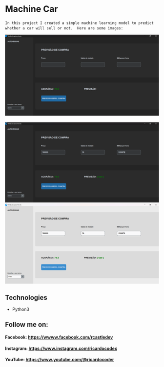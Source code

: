 # __Machine Car__

``
In this project I created a simple machine learning model to predict whether a car will sell or not. 
Here are some images:
``

![01](assets/02.png)
![02](assets/01.png)
![03](assets/03.png)

## **Technologies**
- Python3

## **Follow me on:**
#### **Facebook:** https://wwww.facebook.com/rcastledev

#### **Instagram:** https://www.instagram.com/ricardocodex

#### __YouTube:__ https://www.youtube.com/@ricardocoder
